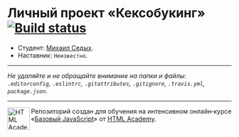# Личный проект «Кексобукинг» [![Build status][travis-image]][travis-url]

* Студент: [Михаил Седых](https://up.htmlacademy.ru/javascript/10/user/345491).
* Наставник: `Неизвестно`.

---

_Не удаляйте и не обращайте внимание на папки и файлы:_<br>
_`.editorconfig`, `.eslintrc`, `.gitattributes`, `.gitignore`, `.travis.yml`, `package.json`._

---

<a href="https://htmlacademy.ru/intensive/javascript"><img align="left" width="50" height="50" title="HTML Academy" src="https://up.htmlacademy.ru/static/img/intensive/javascript/logo-for-github.svg"></a>

Репозиторий создан для обучения на интенсивном онлайн‑курсе «[Базовый JavaScript](https://htmlacademy.ru/intensive/javascript)» от [HTML Academy](https://htmlacademy.ru).

[travis-image]: https://travis-ci.org/htmlacademy-javascript/345491-keksobooking.svg?branch=master
[travis-url]: https://travis-ci.org/htmlacademy-javascript/345491-keksobooking
